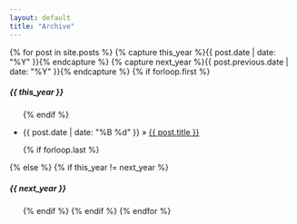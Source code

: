 ```yaml
---
layout: default
title: "Archive"
---
```


<div class="post-archives">
  {% for post in site.posts %}
    {% capture this_year %}{{ post.date | date: "%Y" }}{% endcapture %}
    {% capture next_year %}{{ post.previous.date | date: "%Y" }}{% endcapture %}
    {% if forloop.first %}
      <div class="archive-group" id="{{ this_year }}">
        <h5 class="year-head">{{ this_year }}</h5>
        <ul>
    {% endif %}
    <li>
      <p>
        <span>{{ post.date | date: "%B %d" }}&nbsp;&raquo;</span>
        <a href="{{ site.url }}{{ site.baseurl }}{{ post.url }}">
          {{ post.title }}
        </a>
      </p>
    </li>
    {% if forloop.last %}
      </ul>
      </div>
    {% else %}
      {% if this_year != next_year %}
        </ul>
        </div>
        <div class="archive-group" id="{{ next_year }}">
          <h5 class="year-head">{{ next_year }}</h5>
          <ul>
      {% endif %}
    {% endif %}
  {% endfor %}
</div>
